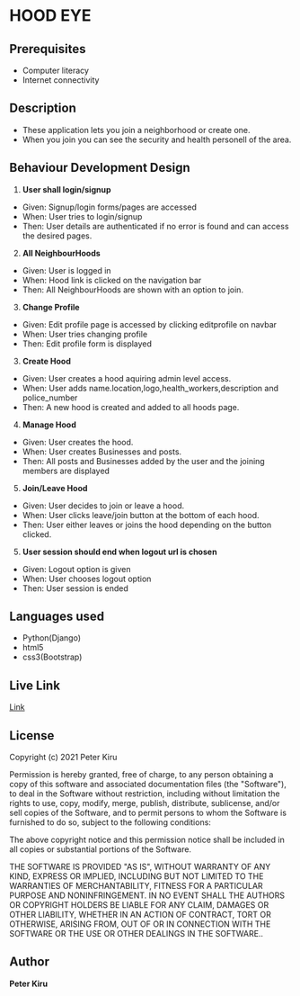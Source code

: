 # HOOD EYE
## Prerequisites
* Computer literacy
* Internet connectivity

## Description
* These application lets you join a neighborhood or create one.
* When you join you can see the security and health personell of the area.


## Behaviour Development Design
1. **User shall login/signup**
* Given: Signup/login forms/pages are accessed
* When: User tries to login/signup
* Then: User details are authenticated if no error is found and can access the desired pages.

2. **All NeighbourHoods**
* Given: User is logged in
* When: Hood link is clicked on the navigation bar
* Then: All NeighbourHoods are shown with an option to join.

3. **Change Profile**
* Given: Edit profile page is accessed by clicking editprofile on navbar
* When: User tries changing profile
* Then: Edit profile form is displayed

3. **Create Hood**
* Given: User creates a hood aquiring admin level access.
* When: User adds name.location,logo,health_workers,description and police_number
* Then: A new hood is created and added to all hoods page.

4. **Manage Hood**
* Given: User creates the hood.
* When: User creates Businesses and posts.
* Then: All posts and Businesses added by the user and the joining members are displayed

5. **Join/Leave Hood**
* Given: User decides to join or leave a hood.
* When: User clicks leave/join button at the bottom of each hood.
* Then: User either leaves or joins the hood depending on the button clicked.

5. **User session should end when logout url is chosen**
* Given: Logout option is given
* When: User chooses logout option
* Then: User session is ended

## Languages used
* Python(Django)
* html5
* css3(Bootstrap)


## Live Link
[Link]()


## License
Copyright (c) 2021 Peter Kiru

Permission is hereby granted, free of charge, to any person obtaining
a copy of this software and associated documentation files (the
"Software"), to deal in the Software without restriction, including
without limitation the rights to use, copy, modify, merge, publish,
distribute, sublicense, and/or sell copies of the Software, and to
permit persons to whom the Software is furnished to do so, subject to
the following conditions:

The above copyright notice and this permission notice shall be
included in all copies or substantial portions of the Software.

THE SOFTWARE IS PROVIDED "AS IS", WITHOUT WARRANTY OF ANY KIND,
EXPRESS OR IMPLIED, INCLUDING BUT NOT LIMITED TO THE WARRANTIES OF
MERCHANTABILITY, FITNESS FOR A PARTICULAR PURPOSE AND
NONINFRINGEMENT. IN NO EVENT SHALL THE AUTHORS OR COPYRIGHT HOLDERS BE
LIABLE FOR ANY CLAIM, DAMAGES OR OTHER LIABILITY, WHETHER IN AN ACTION
OF CONTRACT, TORT OR OTHERWISE, ARISING FROM, OUT OF OR IN CONNECTION
WITH THE SOFTWARE OR THE USE OR OTHER DEALINGS IN THE SOFTWARE..

## Author
**Peter Kiru**